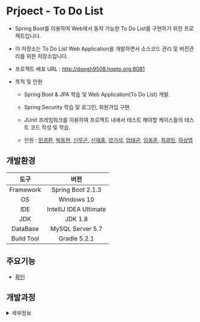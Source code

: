 Prjoect - To Do List
===
* Spring Boot를 이용하여 Web에서 동작 가능한 To Do List를 구현하기 위한 프로젝트입니다.

* 이 저장소는 To Do List Web Application을 개발하면서 소스코드 관리 및 버전관리를 위한 저장소입니다.

* 프로젝트 배포 URL : http://dongh9508.hopto.org:8081

* 목적 및 인원
  
  * Spring Boot & JPA 학습 및 Web Application(To Do List) 개발.

  * Spring Security 학습 및 로그인, 회원가입 구현.

  * JUnit 프레임워크를 이용하여 프로젝트 내에서 테스트 해야할 케이스들의 테스트 코드 작성 및 학습.

  * 인원 : [민경환](https://www.github.com/ber01), [박동현](https://www.github.com/pdh6547), [신무곤](https://www.github.com/mkshin96), [신재홍](https://www.github.com/woghd9072), [양기석](https://www.github.com/yks095), [엄태균](https://www.github.com/etg6550), [임동훈](https://www.github.com/dongh9508), [최광민](https://www.github.com/rhkd4560), [하상엽](https://www.github.com/hagome0)

## 개발환경

|도구|버전|
|:---:|:---:|
| Framework |Spring Boot 2.1.3 |
| OS |Windows 10|
|IDE |IntelliJ IDEA Ultimate |
|JDK |JDK 1.8|
|DataBase |MySQL Server 5.7|
|Build Tool |Gradle 5.2.1|

## 주요기능 

 * [확인](https://github.com/dongh9508/Project-ToDoList/tree/master/image/MainFunction)

## 개발과정
<details><summary>세부정보</summary>

### project-day-1 

  * Spring-Boot-Web-TDL 프로젝트 생성.

  * ToDoList 클래스 설계 및 생성.

    * Idx(키) -> Integer

    * Description(내용) -> String

    * Status(완료 여부) -> Boolean

    * CreatedDate(생성 시간) -> LocalDateTime

    * CompletedDate(완료 시간) -> LocalDateTime


### project-day-2

  * 프로젝트 패키지 생성.

    * 도메인, 컨트롤러, 서비스, 레포지토리 패키지 생성.

  * 프로젝트와 MySQL 연동 및 테스트

    * application.yml 및 build.gradle 수정

    * MySQL DB에 데이터 삽입 및 [확인.](./image/1.png)

  * 서비스 호출 및 뷰 반환을 위한 ToDoListController 클래스 생성.

  * 저장소 호출 및 데이터 반환을 위한 ToDoListService 클래스 생성.

  * 데이터를 보여주기 위한 list.html 생성

    * 부트 스트랩을 이용해서 뷰 꾸미기.
    
    * 부트 스트랩을 Spring 프레임워크에서 사용시에 경로 매핑을 주의해야함.

        * CSS 적용 시, 경로는 /static/css가 아니라 /css로 경로 설정해야 함.

            * `<link rel="stylesheet" href="/css/bootstrap.min.css"/>`
    
    * 부트스트랩을 활용한 뷰 [확인](./image/2.png)

  * IntelliJ IDEA 와 MySQL [연동](./image/3.png)


### project-day-3

  * View 수정 및 [업데이트](./image/4.png)


### project-day-4

  * View 수정 및 업데이트

    * css 설정 값 추가 및 수정 
    
    * Header와 Footer 생성.


### project-day-5

  * to do list 목록의 CRUD를 위한 ToDoListRestController 클래스 생성.

    * to do list 목록의 생성을 위한 값을 View에서 Input을 통해 받아옴.

    * 받아온 Input값을 postToDoList 메소드를 통해서 및 PostMapping으로 url 매핑 처리후 ToDoListService에서 로직 처리.

    * ToDoListService에서 로직을 통해 DB에 값을 저장 한 뒤 View가 Redirect 된 후 저장된 목록 출력.


### project-day-6

  * to do list 목록의 삭제 기능과 상태와 내용 업데이트 기능 구현

    * 삭제를 하기 위해서 @PathVariable를 통해서 idx 값을 받아온 뒤 DeleteMapping으로 매핑시킨 뒤, deleteToDoList 메소드를 생성해서 로직 처리.

    * 상태와 내용 업데이트를 위해서  @PathVariable를 통해서 idx 값을 받아온 뒤 PutMapping으로 매핑시킨 뒤, putDescription, putStatus 메소드를 생성해서 로직 처리.

  * 기존의 View에서 [업데이트](./image/5.png)


### project-day-7

  * User 모델과 ToDoList 모델 1 : 1 관계 설정.

  * User 도메인 클래스 생성

    * Idx(키) -> Integer

    * Name(이름) -> String

    * Email(이메일) -> String

    * Password(비밀번호) -> String
  
  * 기존의 ToDoList 클래스에 User 컬럼 추가.

    ```java
    @OneToOne(fetch = FetchType.LAZY)
    private User user;
    ```

  * User 객체 생성 후 MySQL DB에 데이터 삽입.

    * CommandLineRunner를 이용해서 생성 로직 처리.

  * User 객체를 이용하기 위해서 Controller, Repository, Service 클래스 생성.

  * ToDoListController 클래스와 ToDoListRestController의 수정을 통해서 User 객체 값 [저장](./image/6.png).


### project-day-8

  * 로그인 기능 구현

    * 로그인 관련 처리를 위한 LoginController 클래스 생성

    * 로그인 뷰 [생성](./image/7.png).

  * 회원가입 기능 구현

    * 회원가입 관련 처리를 위한 RegisterController 클래스 생성

    * 회원가입 뷰 [생성](./image/8.png).
  
  * 회원가입 확인

    * Username, Email, Password Ajax 객체 생성 후, 데이터 전송.

    * 필요한 값을 받아와서 회원가입 로직을 통해 유저에 필요한 값을 저장 후, 유저 [생성](./image/9.png).

  * 로그인 확인

    * Username, Password Ajax 객체 생성 후, 데이터 전송.

    * loginUser 함수 생성 후, 필요한 값을 받아온 후 로그인 체크.

      * Username이 존재하지 않을 경우, 로그인 실패.

      * Username이 존재할 경우, password가 일치 하지 않을시 로그인 실패.

      * Username이 존재할 경우, password가 일치하다면 로그인 성공.


### project-day-9

  * 로그인을 하지 않고 To Do List url로 이동할 경우, 로그인 화면으로 redirect 되도록 설정.

  * To Do List에 현재 로그인을 한 유저가 등록한 To Do 항목과 Complete 항목이 보이도록 설정.

  * To Do가 등록될 때, DB의 To Do List의 테이블에도 현재 로그인 한 유저의 Idx가 [저장](./image/tododb.png)됨.


### project-day-10

  * User 모델 객체와 ToDoList 모델 객체간 관계를 단방향 관계에서 양방향 관계로 재설정.

    * `@OneToMany` 어노테이션과 `@ManyToOne` 어노테이션을 사용하여 관계성 재설정.

    * Foreign Key를 가지고 있고 OwnerShip을 가지고 있는 모델 객체에 `@ManyToOne` 어노테이션을 사용.

    * OwnerShip을 가지고 있지 않은 모델 객체에 `@OneToMany` 어노테이션을 사용.

    * `@OneToMany`를 사용한 모델 객체에 `@OneToMany` 어노테이션의 속성 중 하나인 mappedby로 OwnerShip을 가지고 있는 객체의 변수명을 기입한다.

    * OwnerShip을 가지고 있지 않은 모델 객체에는 OwnerShip을 가지고 있는 모델 객체로 된 필드를 Collection 자료형으로 선언한다.

  * ToDoList 모델에 `@ManyToOne` 어노테이션을 사용하고, User 모델에 `@OneToMany` 어노테이션을 사용해서 N : 1 양방향 관계로 설정.

  * 테이블 및 코드 [확인](https://github.com/dongh9508/Project-ToDoList/tree/master/image/RelationShip)


### project-day-11

  * 현재 User가 자신이 등록한 ToDoList를 가지고 있어야 한다.

  * User 도메인 클래스의 `@OneToMany` 어노테이션의 속성으로 FetchType을 EAGER로 설정한다.

  * User 도메인 클래스에 있던 List<ToDoList> todolists 필드에 현재 유저가 작성한 ToDoList 목록을 넣기 위해 ArrayList로 생성한다.

  * User 도메인 클래스의 List<ToDoList> todolists 필드에 현재 유저가 작성한 ToDoList 목록을 넣기 위한 add 메소드 생성.

    ```java
    public class User {
      
      ...
      ...
      ...

      @OneToMany(mappedBy = "user", fetch = FetchType.EAGER)
      private List<ToDoList> toDoLists = new ArrayList<>();

      ...
      ...

      public void add(ToDoList toDoList) {
        toDoList.setUser(this);
        this.toDoLists.add(toDoList);
      }
    }
    ```


### prjoect-day-12

  * /list url로 redirect 될 때마다 콘솔에 현재 User의 Idx와 User가 가지고 있는 ToDoList들의 객체들을 출력.

  * Spring Security 적용을 위한 테스트 프로젝트 생성.

    * Spring Security를 위한, 의존성 설정.

      ```java
      dependencies {
        implementation 'org.springframework.boot:spring-boot-starter-data-jpa'
        implementation 'org.springframework.boot:spring-boot-starter-thymeleaf'
        implementation 'org.springframework.boot:spring-boot-starter-web'
        compile 'org.springframework.security:spring-security-web:4.2.7.RELEASE'
        compile 'org.springframework.security:spring-security-config:4.2.7.RELEASE'
        compileOnly 'org.projectlombok:lombok'
        runtimeOnly 'org.springframework.boot:spring-boot-devtools'
        runtimeOnly 'com.h2database:h2'
        runtimeOnly 'mysql:mysql-connector-java'
        testImplementation 'org.springframework.boot:spring-boot-starter-test'
      }
      ```
    
    * application.yml 설정.

      ```java
      server:
        port: 8080

      logging:
        level:
          root: WARN
          org.springframework.web: INFO
          org.springframework.security: INFO

      spring:
        thymeleaf:
          cache: false
      ```

    * templates에 필요한 index.html, login.html, user/index.html 생성.

    * 스프링 시큐리티를 이용한 로그인을 위한 코드 작성.

      * MainController 클래스 생성.

      * SecurityConfig 클래스 생성.

        * SecurityConfig 클래스에 WebSecurityConfigurerAdapter 클래스를 상속받고, `@EnableWebSecurity` 어노테이션을 적용함.

        * configure() 메소드와, configureGlobal() 메소드 작성.

          * configureGlobal() 메소드의 인메모리 인증 코드 부분의 password 부분을 인코딩 해주지 않아서 에러가 일어남.

          * PasswordEncoder 클래스를 이용해서 인코딩 에러가 일어나는 부분을 해결.


### prjoect-day-13

  * day-12에서 생성한 프로젝트에서 [GUIDE](https://spring.io/guides/gs/securing-web)를 통해 코드 실습 진행.

  * 템플릿에 `home.html` 과 `hello.html` 를 생성하고, MvcCofig 클래스를 생성.

  * MvcConfig 클래스를 생성한 뒤에, `@Configuration` 어노테이션을 붙여주고, `WebMvcConfiguer` 인터페이스를 상속받는다.

  * 그 이후, `addViewController(ViewControllerRegistry registry)` 메소드를 오버라이딩 한 뒤, registry에 `ViewController`를 추가한다.

    * `registry.addViewController("/home").setViewName("home");`

    * /home url로 이동했을 때, `home`이라는 이름의 view name을 가진 `home.hml`로 매핑해주는 방식이다.

    * 그 밖에 다른 ViewController도 추가한다.

  * 그 이후, 스프링 시큐리티 의존성을 추가하고, 실행해보면 모든 페이지가 잠금이 걸린다.

  * 시큐리티 설정을 위한 WebSecurityConfig 클래스를 생성하고 WebSecurityConfigurerAdapter 클래스를 상속받는다.

    * WebSecurityConfig 클래스에 `@Configuration` 어노테이션과 `@EnableWebSecurity` 어노테이션을 사용한다.

    * `@EnableWebSecurity` 어노테이션을 사용하는 순간, 스프링 부트가 제공하는 스프링 시큐리티 설정을 따라간다고 가정한다.

    *  WebSecurityConfig 클래스에 HttpSecurity를 파라미터로 갖는 configure() 메소드 오버라이딩.

      * `.authorizeRequests()` 은 요청에 대해 어떻게 보안을 걸 것인가에 대한 설정 메소드이다.

      * `.antMatchers()` 는 특정한 패턴에 대한 요청들의 처리하기 위한 설정값이다.

      * `.antMatchers().permitAll()` 는 `.antMatchers()`로 지정된 패턴에 대한 요청들은 전부다 허용하라는 의미이다.

        * `.antMatchers("/", "/home").permitAll()` / 와 /home에 대해서는 전부 허용하라, 로그인을 안한 사용자에게도 보이도록 설정.

      * `.anyRequest().authenticated()` 이외의 요청들은 인증이 필요한 요청이라, 인증된 사용자만 가능하다는 의미.

      * `.formLogin()` 속성은 Login에 관한 속성이다. `.anyRequest().authenticated()` 속성으로 인해서 이외의 요청들은 formLogin으로 설정된 loginPage로 이동.

      * `.loginPage()` 은 loginPage로 가는 Url이 어떤것인가에 대한 설정이다.
      
      * `.logout()` 메소드는 로그아웃에 대한 속성 값에 대한 설정이다.

        * `.logoutUrl()` 메소드는 로그아웃시 Redirect 되는 Url을 결정한다.

    * WebSecurityConfig 클래스에 userDetailsService() 메소드 오버라이딩.

      * UserDetails 클래스를 통해 user 생성.

        * `.withDefaultPasswordEncorder()` 속성을 통해 패스워드 인코딩 설정.

        * `.userName()` 을 통해 user 이름 설정.

        * `.password()` 을 통해 패스워드 설정

        * `.roles()` 을 통해 권한 설정.

        * InMemoryUserDetailsManager 클래스를 통해 인 메모리에 유저를 저장.

    * `login.html` 생성

    * `hello.html` 코드 변경, 로그인된 사용자의 정보 표시 및 로그아웃 버튼 생성.

    * 결과

      * 로그인을 하기전까지는 `/` 과 `/home` 과  `/loign` url만 접근 가능.

      * 로그인을 하기전까지는 허용된 url 이외의 url 접근시, `/loign` url로 Redirect

      * 로그인을 성공하면, 기존에 `/home`에서 이동하고자 했던, `/hello` url로 접근할 수 있다.

      * 로그아웃을 하면, 다시 `/login` url로 돌아간다.

      * 즉, 스프링 시큐리티를 통해서 로그인을 성공시키면, 유저는 인증된 사용자가 되고, 인증된 사용자가 가질수 있는 권한을 가지게 된다.

      * 위 코드는 인증된 사용자에게 `/home` 으로 접근을 할 수 있게 하는 권한을 부여하였다.


### prjoect-day-14

  * [GUIDE](https://spring.io/guides/gs/securing-web)를 통해 진행했던 실습 코드를 수정 및 리팩토링.

  * 지난 코드 내용 [리뷰](https://github.com/dongh9508/Project-ToDoList/tree/master/image/SECREVIEW)

  * 이전에 진행했던 UserDetails 클래스를 통해서 인 메모리에 유저를 저장했던 방식은 테스트 코드에서 주로 쓰이는 방식.

  * 현실적인 User를 생성하기 위해서 이전 코드에서 UserDetails 클래스 코드 부분 제거.

  * AccountController, AccountService, AccountRepository 생성.

  * AccountService 클래스에서 UserDetailsService 인터페이스를 상속받는다.

    * `loadUserByUsername()` 메소드를 오버라이딩한다.

      * `loadUserByUsername()` 메소드에서 파라미터로 받은 username으로 Account를 레포에서 찾아오고, 찾아온 Account를 UserDetalis 인터페이스로 변환한다.

      * Account는 현재 프로젝트만의 도메인이므로, 스프링 시큐리티는 이 도메인을 알 수가 없기 때문에, 스프링 시큐리티가 알 수 있도록 UserDetalis 인터페이스로 변환한다.

      * UserDetalis 객체가 생성된 코드.

        ```java
        UserDetails userDetails = new UserDetails() {
            @Override
            public Collection<? extends GrantedAuthority> getAuthorities() {
                return null;
            }

            @Override
            public String getPassword() {
                return null;
            }

            @Override
            public String getUsername() {
                return null;
            }

            @Override
            public boolean isAccountNonExpired() {
                return false;
            }

            @Override
            public boolean isAccountNonLocked() {
                return false;
            }

            @Override
            public boolean isCredentialsNonExpired() {
                return false;
            }

            @Override
            public boolean isEnabled() {
                return false;
            }
        }
        ```
      * ROLE에 관한것을 원래는 따로 만들어야 하나, 간단하게 UserDetails 안에 ROLE을 만들어서 처리함.

      * User를 생성하기 위해서 WebSecurityConfig 클래스에서 `/careate` url도 인증없이 접속할 수 있도록 수정.

      * 프로젝트 빌드 후, `/create` url로 이동하면, 생성된 계정을 [확인](./image/22.png)이 가능하다.

        * 해당 url로 이동했을 때, 패스워드가 그대로 노출되기 때문에 문제가 됨. 이런식으로 해선 안됨.

      * 확인된 계정으로 로그인을 하더라도, 콘솔 로그창에 에러가 출력되면서 로그인이 되지 않음.

        * 에러를 확인해본 결과, password 인코딩 문제가 에러의 원인이 됨.

        * 해결을 위해선 WebSecurityConfig 클래스에 PasswordEncoder 타입의 passwordEncoder() 메소드를 `@Bean`으로 등록.

          ```java
          @Bean
          public PasswordEncoder passwordEncoder() {
              return PasswordEncoderFactories.createDelegatingPasswordEncoder();
          }
          ```
        * AccountService 클래스에서 account의 패스워드를 불러와서 PasswordEncoder 클래스를 통해서 인코딩을 거친 후 저장.
      
      * 프로젝트 재빌드 후, `/create` url로 이동하면, 생성된 계정의 패스워드가 인코딩 된 것을 [확인](./image/23.png)할 수 있다.

      * 인코딩을 거친 후에는 로그인 시에 콘솔에 나타났던 패스워드 인코딩 에러가 일어나지 않고 정상 로그인이 됨.   

      * UserDetalis 객체를 쓸 경우, 코드가 길어지기 때문에, 가독성이 떨어진다. 
      
      * 스프링 시큐리티 자체에 내장되어 있는 User라는 객체가 UserDetalis를 상속받으므로 User 객체로 대체하면 장황한 코드를 줄일 수 있음.

        * 첫번째 파라미터는 User ID, 두번째는 패스워드, 세번째는 해당 유저의 ROLE이 들어감.

        ```java
        return new User(account.getEmail(), account.getPassword(), authorities);
        ```

      * 생성된 ROLE에 의해서 WebSeucrityConfig 클래스에서 접근 권한에 대해 다르게 설정이 가능.

        * `.antMatchers("/admin/**").hasRole("ADMIN")` 와 같이 설정한다면, `/admin` 으로 시작되는 모든 url은 ADMIN ROLE을 가진 유저만 접근이 가능하단 의미가 됨.


### prjoect-day-15

  * ToDoList 프로젝트에 Spring Security 적용.

  * 기존의 build.gradle 에 Spring Security 을 위한 의존성 추가.

    ```java
    compile("org.springframework.boot:spring-boot-starter-security")
    ```
  
  * 프로젝트 하부에 config 패키지를 생성하고 스프링 시큐리티를 설정을 위한 SecurityConfig 클래스 생성.

    * SecurityConfig 클래스에 `@EnableWebSecurity` 어노테이션을 사용하고, WebSecurityConfigurerAdapter 클래스를 상속받는다.

    * 위와 같이 진행할 경우, 사이트 전체가 잠겨서 configure() 메소드를 오버라이딩 해서 페이지의 인증을 해제.

    * 자원에 대한 접근 해제, 모든 경로에 대해 PermitAll.

  * UserRole 도메인을 생성.

    * User와 `@ManyToOne` 어노테이션을 사용해서 관게성을 가진다.

    * User 클래스 쪽에서 UserRole과 `@OneToMany` 관계를 갖고, 엔티티들의 영속관계를 한번에 처리하기 위해, casccade 속성을 주고, UserRole과 User를 둘다 즉시 조회하기 위해서 fetchtype은 EAGER로 설정한다.

    * 관계성을 매핑하고 난 이후, 'entityManagerFactory' 에러가 발생.

      * 기존의 ToDoList와의 관계성 매핑으로 인해서, UserRole과의 관계와 충돌 발생. ToDoList의 FetchType을 Lazy로 주면서 해결.
    
    * 도메인 간의 관계성 설정을 마친후, 계정 생성 시도.

      * Spring Security를 적용할 경우, 기존의 Ajax의 POST 호출 시 403 Forbidden 에러가 발생.

      * 원인은 csrf 필터로 인해서, csrf 토큰 값이 누락되어서 발생하는 문제. 

      * Ajax 요청 Header에 csrf token 정보를 포함해서 전송.

  * UserDTO 도메인 생성.

    * DTO : 각 계층간의 데이터 교환을 위해 사용되는 순수 객체, DTO는 각 계층간 데이터 전송을 위해 아무런 로직을 갖지 않고 오직 데이터를 담기 위해 사용되는 필드와 Getter/Setter 메서드만 가지는 객체이다.

    * DTO를 사용하는 이유.

      * 어떤 값을 요청할 때, 그 요청한 값을 DTO에 담지 않고 일일이 하나씩 응답해준다면, 네트워크에 엄청나게 많은 트래픽이 발생하기 떄문에 트래픽을 줄이기 위함.

      * @Vaild 어노테이션과 BindingResult 클래스 그리고 DTO 클래스 내에 있는 @NotEmpty, @NotNull, @Email 어노테이션을 통해서 회원가입을 위한 데이터에 유효성 검증을 위해서도 사용하였다.

  * 계정 생성 시에 DB를 조회해서 아이디와 이메일이 중복인지 아닌지 중복 검사 체크.

    * 이상이 없다면, UserRepository에 저장.

  * 계정 생성 성공.

    * 비밀번호가 암호화되서 저장된것을 [확인](./image/24.png)

  * 생성된 계정을 통해서 스프링 시큐리티가 적용된 로그인 로직 구성.

    * 기존의 UserService 클래스에 UserDetailsService 클래스를 상속.

      * loadUserByUsername(String username) 메소드를 오버라이딩.

      * 로그인을 할 때 입력한 username 값을 통해서 DB에서 현재 유저를 찾아온 후, 유저 클래스 생성하여 매핑.

      * 매핑된 유저에 ROLE 필드에 관한 값을 세팅 후, 스프링 시큐리티에서 제공하는 유저 객체에 파라미터로 유저의 아이디, 비밀번호, Roles의 리스트까지 넣고 리턴.

    * SecurityConfig 클래스에서 configureGloba() 메소드에 패스워드 인코딩 처리를 해줌.

    * SecurityConfig 클래스에서 configure() 메소드를 통해서 로그인의 성공 여부에 따른 URL 매핑을 통해 로그인 과정 마무리.

    * 성공적인 로그인을 할 경우, `/list`로 이동되어서 ToDoList의 View를 띄어줌.

    * ToDoList 쪽에 로그아웃 버튼 생성.

      * 로그아웃 버튼을 통해서 로그인 화면으로 이동.

    * 404 에러 페이지와 500 에러 페이지에 따른 뷰 이동.

      * ErroPagerController 클래스 생성 후, 에러 예외 처리 후 에러 뷰 매핑.

    * 스프링 시큐리티를 사용하여 로그인을 했을 때, 현재 사용자 정보를 세션에서 불러오기.

      * 로그인이 성공 한 이후 ToDoList View가 화면 출력 될 떄와 현재 로그인한 유저로 글을 등록 할 때, 현재 유저 정보를 세션에서 가져와야 한다.

      * ToDoListController 클래스에서 /todolist URL에 대해서 GetMapping과 PostMapping을 진행하는 메소드에서 파라미터로 @AuthenticationPrincipal 어노테이션과 함께 스프링 시큐리티에서 제공하는 유저 객체를 추가한다.

      * 그리고 그 유저 객체의 `.getUsername()` 메소드를 통해서 현재 로그인한 유저의 정보를 세션에서 불러올 수 있다.

        ```java
        @Controller
        @RequestMapping("/todolist")
        public class ToDoListController {

          ....
          ....

          @GetMapping
          public String list(Model model, @AuthenticationPrincipal org.springframework.security.core.userdetails.User currentUser) {
              User user = userService.findUserId(currentUser.getUsername());
              model.addAttribute("todoList", toDoListService.findToDoList(user));
              return "todolist/list";
          }

          @PostMapping
          public ResponseEntity<?> postToDoList(@RequestBody @Valid ToDoList toDoList, BindingResult result,
                                          @AuthenticationPrincipal org.springframework.security.core.userdetails.User currentUser) {
              if(result.hasErrors()) {
                  userService.validation(result);
              }

              User user = userService.findUserId(currentUser.getUsername());
              toDoListService.PostToDoList(toDoList, user);
              return new ResponseEntity<>("{}", HttpStatus.CREATED);
          }

          ....
          ....

        }
        ```
  

### prjoect-day-16

  * 유효성 검증을 위한 코드 일부 수정.

    * UserDTO 클래스에서 컬럼들에 선언해줬던  `@NotEmpty` 어노테이션에서 `@NotBlank` 어노테이션으로 변경.

      * `@NotEmpty` 어노테이션의 경우, null 값과 empty 값은 검증에서 허용하지 않지만, white space 값은 허용하기 떄문에, `@NotBlank` 어노테이션으로 변경.<br><br>
    
      |     | `@NotNull` | `@NotEmpty` |`@NotBlank` |
      :------: | :------------: | :----------: | :-----: |
      | null  | 허용하지 않음 |허용하지 않음 | 허용하지 않음 |
      |  "" | 허용 | 허용하지 않음 | 허용하지 않음 |
      | " "(space)  | 허용 | 허용 | 허용하지 않음 |


  * User 클래스 컬럼 일부 수정.

    * 컬럼으로 들어가는 필드들에 적용되어있는 `@Column` 어노테이션의 속성값을 `@Column(nullable = false)` 으로 변경.

    * User 도메인으로 인해 DB 테이블이 생성될 때, null 이 되어선 안되는 컬럼들에 대해서 Not Null 제약을 걸어주기 위해서 nullable 속성값을 `@Column` 어노테이션에 추가함. 


### prjoect-day-17

  * 유효성 검증을 위한 코드 일부 추가 및 유효성 검증 부분 마무리.

    * 기존의 DTO 객체단에서 진행하던 검증에 더 해서 프론트 단에서 추가 검증을 진행하기 위해서 프론트 코드 추가.

    * 회원가입 할 때 아이디와 비밀번호 길이에 대한 검증 및 이메일 형식 검증 부분 추가.

    * 로그인을 진행할 때, 아이디 길이와 비밀번호 길이를 프론트 단에서도 검증하는 코드 추가.

    * 로그인 실패시와 로그아웃시에도 그 정보를 출력하는 html 태그 추가.

    * 회원가입시에 Register를 누르기 전에도, 아이디가 중복인지 이메일이 중복인지 뷰를 통해서 나타날 수 있도록 코드 수정.


### prjoect-day-18

  * 부분적 테스트 코드 작성 시작.

    * LoginControllerTests 클래스 생성.

      * Ajax 혹은 client의 Request를 테스트 하기 위해서 WebApplicationContext 클래스와 MockMvc 클래스를 사용.

      * root url 접근시의 get 매핑 테스트 코드 작성.

      * 로그인 페이지 접근시의 get 메핑 테스트 코드 작성.

  * 이후에도 여러 테스트 코드를 추가적으로 작성해서 추가할 예정.


### prjoect-day-19

  * 소스코드 통합.

  * 계층형 ToDoList 구현하기.

    * 계층형 ToDoList를 위한 Coment 도메인 생성.

      * `idx(키)` -> `Long`

      * `content(내용)` -> `String`

      * `createdDate(생성시간)` -> `LocalDateTime`

      * `modifiedDate(수정시간)` -> `LocalDateTime`

    * Comment 도메인을 생성함으로써 CommentRepository, CommentController, CommentService 클래스 생성.

  * Comment 등록을 위한 View [생성](./image/25.png)

  * View에서 데이터 값을 전송하기 위한, CommentDTO 클래스 생성.

  * 댓글 등록 및 데이터 베이스 값 저장.

    * Comment 도메인과 ToDoList 도메인의 관계성 매핑.

      * Comment 도메인에서 `@ManyToOne` 관계 매핑.

      * ToDoList 도메인에서 `@OneToMany` 관계 매핑.

    * CommentController 클래스에서 댓글 등록을 위한 Post 요청 메소드 생성.

      * Post 요청 메소드 내에서 등록을 위한 비지니스 로직을 처리하기 위해 서비스 호출.

      * 댓글 등록할 때, 댓글의 데이터에 대한 유효성 검증을 위한, 서비스 호출. (`validation()`)

      * 검증이 끝났다면, `@Builder` 어노테이이션을 이용한 빌더 패턴을 이용해서 Comment 객체 생성 후, ToDoList의 add 메소드 실행.

      * 마지막으로 CommentRepository 에 필요한 로직을 처리한 Comment 객체 저장.

      * 댓글 등록 View에서 AJAX 호출을 통해서 Post 메소드 호출을 한 뒤, DB에 Comment 값 [저장완료](./image/26.png)


### prjoect-day-20

  * 사용하지 않은 css, js 파일 모두 삭제.

  * 중복되는 코드 부분들은 하나로 통일.

  * 깔끔한 뷰를 위해서 html 및 css 그리고 js 코드 부분 수정.

  * 댓글을 입력하면 입력한 View가 DB 값에 저장 이후, To Do List에 출력되도록 설정.

  * 댓글 수정 및 삭제 구현.

    * 댓글 수정 및 삭제를 위한 비지니스 로직 추가 및 put 매핑과 delete 매핑 추가.

    * 댓글 수정 및 삭제를 하기 위해 View에서 AJAX 호출을 통해서 put 또는 delete 메소드 호출을 한 뒤, DB에 Comment 수정 또는 삭제 적용.

  * 계층형 ToDo로 작성된 댓글에 대해서도 완료 여부에 대한 설정 가능.

    * Comment 도메인에 Status 컬럼 추가 및 체크 박스 여부에 따라 Status 값이 False 또는 True로 변경.


### prjoect-day-21

  * 계층형 ToDoList 완료 여부 설정 및 컬럼 추가.

  * 계층형 ToDoList 삽입, 삭제, 수정, 완료시에 페이지가 Reload가 되어서 접히는 이슈 해결.

    * 데이터를 CommentDTO 객체를 이용해서 서버에 보낸 뒤, 다시 CommentDTO를 반환받아서 그 객체를 토대로 자바스크립트 객체 생성.

    * 자바스크립트로 생성한 Comment 객체를 이용해서 페이지를 리로드 하지 않고, 삽입, 수정, 삭제 한 로직에 따른, 뷰를 반영. 


### prjoect-day-22

  * ToDoList 수정 진행시에, 수정 버튼 디자인 변경 및 다른 삭제, 코맨트, 체크박스 등의 버튼들을 비활성화 처리.

  * 계층형 ToDoList 수정시에도, 수정 버튼 디자인 변경 및 다른 삭제 및 체크박스 버튼 들을 비활성화 처리.

  * 일부 HTML의 CSS 속성 및 View 변경.


### prjoect-day-23

  * 개선사항 및 모든 문제들은 [issue](https://github.com/dongh9508/Project-ToDoList/issues)로 등록해서 관리.

  * 등록된 이슈들을 토대로 이슈들을 처리하기 위한 Branch 생성 후, 문제가 없을 경우, Master Branch로 Merge 하는 방식으로 프로젝트를 진행할 예정임.

  * UserDTO 클래스의 유효성 검증 어노테이션인 `@Pattern` 어노테이션 추가.

    * 테스트 코드를 원할하게 동작하기 위해서, 기존의 js가 처리해주던 프론트에서의 검증 뿐만 아니라, 백앤드에서도 아이디 및 비밀번호를 검증해주기 위해 추가. 

  * [#1](https://github.com/dongh9508/Project-ToDoList/issues/1) 이슈 처리 및 개선사항 Master Branch로 합병.

    *  [#1](https://github.com/dongh9508/Project-ToDoList/issues/1) 이슈인 회원가입 테스트 코드 작성 완료.

### prjoect-day-24

  * [#3](https://github.com/dongh9508/Project-ToDoList/issues/3) 이슈 처리 및 개선사항 Master Branch로 합병.

    * [#3](https://github.com/dongh9508/Project-ToDoList/issues/3) 이슈인 로그인 테스트 코드 작성 완료.

    * 로그인 테스트 코드 작성 중에 MockMvc를 이용한 쿠키 상태 값을 불러오는 것이 안되어서 쿠키 값 갱신 테스트는 완료하지 못하였음.

### prjoect-day-25

  * [#5](https://github.com/dongh9508/Project-ToDoList/issues/5) 이슈 처리 및 개선사항 Master Branch로 합병.

    * [#5](https://github.com/dongh9508/Project-ToDoList/issues/5) 이슈인 ToDoList 테스트 코드 작성 완료.

      * ToDoList Get 요청

        * `/`, `/todolist` 요청.

      * ToDo 등록

        * ToDo 문자열 길이 0

          * ToDo의 최소 길이 미달로 등록 실패.

        * ToDo 문자열 길이 256

          * ToDO의 최대 길이 초과로 등록 실패.

        * ToDo 문자열 길이 1 ~ 255 

          * ToDo의 유효한 문자열 길이 범위이므로 등록 성공.

        * 정상 등록된 ToDoList 객체 비교.

          * 등록된 ToDoList, ToDoList.CreatedDate - `NotNull`

          * ToDoList.CompletedDate - `Null`

          * 현재 로그인한 User.Idx와 ToDoList를 등록한 User의 Idx 일치.

      * ToDo 완료.

        * ToDo 생성.

          * 생성 직후, ToDo의 Status는 `false`, ToDo의 CompletedDate도 `Null`

        * 생성된 ToDo 완료 처리, `put("/todolist/status/{idx}")` 요청.

          * ToDo의 Status는 `true`, ToDo의 CompletedDate는 `LocalDateTime.now()`

      * ToDo 삭제.

        * ToDo 생성.

          * 생성된 ToDo 객체는 `NotNull`

        * ToDo 삭제 요청, `delete("/todolist/{idx}")` 요청.

          * ToDo 삭제 확인(`Null`)

      * ToDo 수정

        * ToDo 생성

          * ToDo 등록 내용 확인.

        * ToDo 수정 요청, `put("/todolist/{idx}")` 요청.

          * 변경된 description 저장.

          * DB에서 변경된 description 확인. 

### prjoect-day-26

  * [#8](https://github.com/dongh9508/Project-ToDoList/issues/8) 이슈 처리 및 개선사항 Master Branch로 합병.

    * [#8](https://github.com/dongh9508/Project-ToDoList/issues/8) 이슈인 로그인 테스트 코드 작성 완료.

    * Comment 등록.

      * 등록 요청 성공 및 DB 내 등록 여부 확인 .

      * 내용 등록 시 길이(빈 문자열, 최대 글자 초과) 검사.

      * ToDo 와의 관계성 확인(ToDoListIdx에 대한 List의 갯수).

    * Comment 완료.

      * 완료 요청 성공 및 DB 내 상태 변경 및 완료 날짜 확인.

    *  Comment 수정

        * 내용 등록 길이(빈 문자열, 최대 글자 초과) 검사.

        * 수정 요청 성공 및 DB 안의 수정 내용 및 수정 날짜 확인.

    * Comment 삭제

      * 삭제 요청 성공 및 DB 내 삭제 여부 확인.

### prjoect-day-27

  * [#10](https://github.com/dongh9508/Project-ToDoList/issues/10) 이슈 처리 및 개선사항 Master Branch로 합병.

    * [#10](https://github.com/dongh9508/Project-ToDoList/issues/10) 이슈인 아이디, 비밀번호 찾기 기능 추가.

    * 로그인 페이지 뷰 일부 변경

    * `login.js` 생성 후, 로그인 페이지에서 처리되던 모든 자바스크립트 로직을 `login.js` 파일로 옮김.

    * 아이디 찾기.

      * 계정 생성 시 등록했던 이메일을 통해서 아이디 찾기.

        * 이메일이 존재하면 아이디를 이메일로 전송.

        * 이메일이 존재하지 않는다면 아이디 찾기 실패.

    * 비밀번호 찾기.

      * 계정 생성 시 등록했던 아이디와 이메일을 통해서 비밀번호 찾기.

        * 아이디와 이메일이 존재하고 일치하면, 이메일에 인증번호를 전송 후, 일치하면, 비밀번호를 새롭게 설정.

        * 아이디와 이메일이 둘 중 하나라도 존재하지 않거나, 아이디와 이메일이 일치 하지 않을시 비밀번호 찾기 실패.

### prjoect-day-28

  * [#12](https://github.com/dongh9508/Project-ToDoList/issues/12) 이슈 처리 및 개선사항 Master Branch로 합병.

    * [#12](https://github.com/dongh9508/Project-ToDoList/issues/12) 이슈인 비밀번호 찾는 로직 개선 및 수정.

  * 비밀번호 찾는 로직 변경으로 인한 코드 일부 수정.

    * 인증번호를 인증하기 위해 Map 자료구조를 사용하였으나, 이 부분보다 더 나은 방법으로 해결하기 위해 로직 변경.

    * 비밀번호 데이터를 올바르게 전송하기 위한, FindPasswordDTO 객체를 생성.

    * LoginService 클래스를 빈으로 등록할 때, 스코프를 싱글톤으로 주지 않고, 세션으로 주어서 접속한 세션마다 빈이 생성되도록 로직 변경.

      * 이렇게 변경 후, 접속한 세션에 따라서 LoginService 빈이 새롭게 주입되고, 각 세션은 각기 다른 하나의 LoginService 빈들을 주입 받는다. 즉, 접속한 유저마다 다른 LoginService 빈들을 주입받고, 그 LoginService 빈들을 이용해서 비밀번호 및 아이디를 찾는 로직을 수행한다. 

      * 그렇기 떄문에, 다른 유저들과 LoginService 빈을 공용으로 사용할 일이 없기 때문에, 인증 로직이 각 유져별로(세션별로) 완전히 독립적으로 수행된다.

      * 또 세션이 종료되면(브라우저가 종료되는 등) 해당 세션의 LoginService 빈도 소멸하기 떄문에, 그 안에서 처리되던 인증 번호 및 인증 로직도 전부 소멸한다.

        * 인증번호를 받고, 브라우저를 종료 후, 다시 접속해서 이전에 받은 인증번호를 이용하려 하면 인증이 되지 않는다.

### 이 이후부터는 [Issues](https://github.com/dongh9508/Project-ToDoList/issues)에서 업데이트 사항들을 확인할 수 있습니다.

</details>